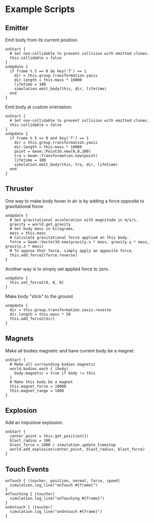 # Example Scripts

## Emitter

Emit body from its current position.

    onStart {
      # Set non-collidable to prevent collision with emitted clones.
      this.collidable = false
    }
    onUpdate {
      if frame % 5 == 0 && key('f') == 1
        dir = this.group.transformation.yaxis
        dir.length = this.mass * 10000
        lifetime = 100
        simulation.emit_body(this, dir, lifetime)
      end
    }

Emit body at custom orientation.

    onStart {
      # Set non-collidable to prevent collision with emitted clones.
      this.collidable = false
    }
    onUpdate {
      if frame % 5 == 0 and key('f') == 1
        dir = this.group.transformation.yaxis
        dir.length = this.mass * 10000
        point = Geom::Point3d.new(0,0,100)
        tra = Geom::Transformation.new(point)
        lifetime = 100
        simulation.emit_body(this, tra, dir, lifetime)
      end
    }

## Thruster

One way to make body hover in air is by adding a force opposite to gravitational
force.

    onUpdate {
      # Get gravitational acceleration with magnitude in m/s/s.
      gravity = world.get_gravity
      # Get body mass in kilograms.
      mass = this.mass
      # Calculate gravitational force applied on this body.
      force = Geom::Vector3d.new(gravity.x * mass, gravity.y * mass, gravity.z * mass)
      # To oppose that force, simply apply an opposite force.
      this.add_force2(force.reverse)
    }

Another way is to simply set applied force to zero.

    onUpdate {
      this.set_force2(0, 0, 0)
    }

Make body "stick" to the ground.

    onUpdate {
      dir = this.group.transformation.zaxis.reverse
      dir.length = this.mass * 50
      this.add_force2(dir)
    }

## Magnets

Make all bodies magnetic and have current body be a magnet.

    onStart {
      # Make all surrounding bodies magnetic
      world.bodies.each { |body|
        body.magnetic = true if body != this
      }
      # Make this body be a magnet
      this.magnet_force = 10000
      this.magnet_range = 1000
    }

## Explosion

Add an impulsive explosion.

    onStart {
      center_point = this.get_position(1)
      blast_radius = 100
      blast_force = 1000 / simulation.update_timestep
      world.add_explosion(center_point, blast_radius, blast_force)
    }

## Touch Events

    onTouch { |toucher, position, normal, force, speed|
      simulation.log_line("onTouch #{frame}")
    }
    onTouching { |toucher|
      simulation.log_line("onTouching #{frame}")
    }
    onUntouch { |toucher|
      simulation.log_line("onUntouch #{frame}")
    }
